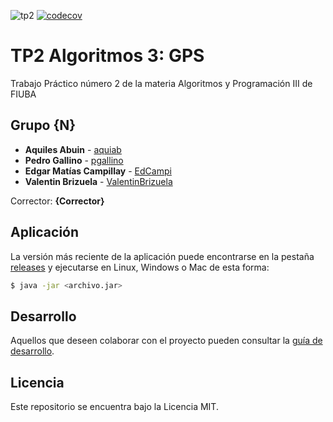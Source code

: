 ![tp2](https://github.com/fiuba/algo3_proyecto_base_tp2/actions/workflows/build.yml/badge.svg) [![codecov](https://codecov.io/gh/fiuba/algo3_proyecto_base_tp2/branch/master/graph/badge.svg)](https://codecov.io/gh/fiuba/algo3_proyecto_base_tp2)

# TP2 Algoritmos 3: GPS 

Trabajo Práctico número 2 de la materia Algoritmos y Programación III de FIUBA

## Grupo {N}

* **Aquiles Abuin** - [aquiab](https://github.com/aquiab)
* **Pedro Gallino** - [pgallino](https://github.com/pgallino)
* **Edgar Matías Campillay** - [EdCampi](https://github.com/EdCampi)
* **Valentin Brizuela** - [ValentinBrizuela](https://github.com/ValentinBrizuela)

Corrector: **{Corrector}**

## Aplicación

La versión más reciente de la aplicación puede encontrarse en la pestaña [releases](https://github.com/fiuba/algo3_proyecto_base_tp2/releases/latest) y ejecutarse en Linux, Windows o Mac de esta forma:

```bash
$ java -jar <archivo.jar>
```

## Desarrollo

Aquellos que deseen colaborar con el proyecto pueden consultar la [guía de desarrollo](./docs/Desarrollo.md).

## Licencia

Este repositorio se encuentra bajo la Licencia MIT.
